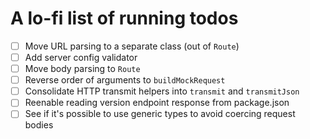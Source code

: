 # A lo-fi list of running todos

- [ ] Move URL parsing to a separate class (out of `Route`)
- [ ] Add server config validator
- [ ] Move body parsing to `Route`
- [ ] Reverse order of arguments to `buildMockRequest`
- [ ] Consolidate HTTP transmit helpers into `transmit` and `transmitJson`
- [ ] Reenable reading version endpoint response from package.json
- [ ] See if it's possible to use generic types to avoid coercing request bodies
